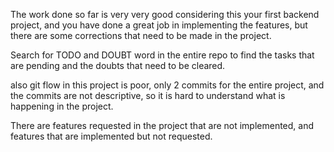 The work done so far is very very good considering this your first backend project, and you have done a great job in implementing the features, but there are some corrections that need to be made in the project.

Search for TODO and DOUBT word in the entire repo to find the tasks that are pending and the doubts that need to be cleared.

also git flow in this project is poor, only 2 commits for the entire project, and the commits are not descriptive, so it is hard to understand what is happening in the project.

There are features requested in the project that are not implemented, and features that are implemented but not requested.
